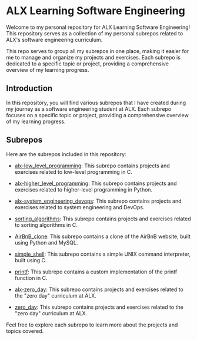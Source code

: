 # ALX Learning Software Engineering

Welcome to my personal repository for ALX Learning Software Engineering! This repository serves as a collection of my personal subrepos related to ALX's software engineering curriculum.

This repo serves to group all my subrepos in one place, making it easier for me to manage and organize my projects and exercises. Each subrepo is dedicated to a specific topic or project, providing a comprehensive overview of my learning progress.

## Introduction

In this repository, you will find various subrepos that I have created during my journey as a software engineering student at ALX. Each subrepo focuses on a specific topic or project, providing a comprehensive overview of my learning progress.

## Subrepos

Here are the subrepos included in this repository:

- [alx-low_level_programming](github.com/amineNouabi/alx-low_level_programming): This subrepo contains projects and exercises related to low-level programming in C.

- [alx-higher_level_programming](github.com/amineNouabi/alx-higher_level_programming): This subrepo contains projects and exercises related to higher-level programming in Python.

- [alx-system_engineering_devops](github.com/amineNouabi/alx-system_engineering_devops): This subrepo contains projects and exercises related to system engineering and DevOps.

- [sorting_algorithms](github.com/amineNouabi/sorting_algorithms): This subrepo contains projects and exercises related to sorting algorithms in C.

- [AirBnB_clone](github.com/amineNouabi/AirBnB_clone): This subrepo contains a clone of the AirBnB website, built using Python and MySQL.

- [simple_shell](github.com/amineNouabi/simple_shell): This subrepo contains a simple UNIX command interpreter, built using C.

- [printf](github.com/amineNouabi/printf): This subrepo contains a custom implementation of the printf function in C.

- [alx-zero_day](github.com/amineNouabi/alx-zero_day): This subrepo contains projects and exercises related to the "zero day" curriculum at ALX.

- [zero_day](github.com/amineNouabi/zero_day): This subrepo contains projects and exercises related to the "zero day" curriculum at ALX.


Feel free to explore each subrepo to learn more about the projects and topics covered.
